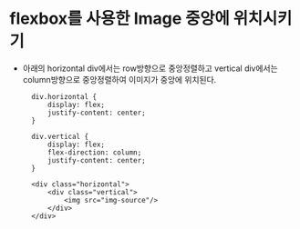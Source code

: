 # flexbox를 사용한 Image 중앙에 위치시키기

* 아래의 horizontal div에서는 row방향으로 중앙정렬하고 vertical div에서는 column방향으로 중앙정렬하여 이미지가 중앙에 위치된다.

        div.horizontal {
            display: flex;
            justify-content: center;
        }
        
        div.vertical {
            display: flex;
            flex-direction: column;
            justify-content: center;
        }
        
        <div class="horizontal">
            <div class="vertical">
                <img src="img-source"/>
            </div>
        </div>